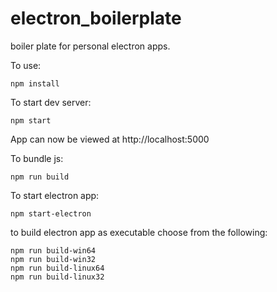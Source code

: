 # electron_boilerplate
boiler plate for personal electron apps.

To use:
```
npm install
```

To start dev server:
```
npm start
```
App can now be viewed at http://localhost:5000

To bundle js:
```
npm run build
```
To start electron app:
```
npm start-electron
```
to build electron app as executable choose from the following:
```
npm run build-win64
npm run build-win32
npm run build-linux64
npm run build-linux32
```
